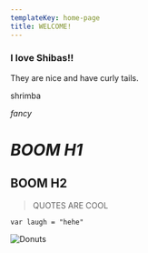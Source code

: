 ```yaml
---
templateKey: home-page
title: WELCOME!
---
```

### I love Shibas!!

They are nice and have curly tails. 

shrimba

_fancy_

# _BOOM H1_

## BOOM H2

> QUOTES ARE COOL

```
var laugh = "hehe"
```

![Donuts](/img/donuts-1-crop-u9111.jpg "Donuts")
